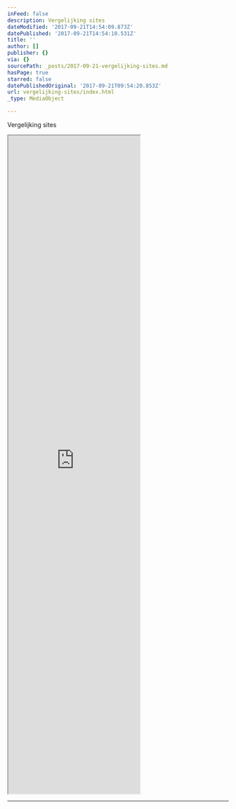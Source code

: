```yaml
---
inFeed: false
description: Vergelijking sites
dateModified: '2017-09-21T14:54:09.873Z'
datePublished: '2017-09-21T14:54:10.531Z'
title: ''
author: []
publisher: {}
via: {}
sourcePath: _posts/2017-09-21-vergelijking-sites.md
hasPage: true
starred: false
datePublishedOriginal: '2017-09-21T09:54:20.853Z'
url: vergelijking-sites/index.html
_type: MediaObject

---
```

Vergelijking sites

<iframe src="https://the-grid.github.io/ed-userhtml/?g=eJytUk1z0zAQvftXCN0TJwVKC5ZnaENnOMGhlx431sbeRJaMtHbjYfjvbGKn0BsHPJqx9r3dtx_a4s3m2_3j0_cvquHWlVkx_7bBjmUmJoIVM_HosMwsDepnpuRr4bh4JsvNR7V-v1p1x08vcINUN_wH_5UV-Rxf5JOeCFaROlY8dmg045HzPQwwoVqlWBmd5xYHdKHDmJaw25EjYOxiqCO0LSyxz1PoY4XCYMr3cn70GMeFE7fEy33SpWQ-S5aFI39QEZ3R51pSgyiJ_spfpaRVE3H3T5nBiQb59dTZ8hRc_qemXqRr9BjBvW5EZcXpFSoHKRltgdJYBf95ikH098EzyC1qZYFh0aIl-Lox-urmenW9mtHUb8kaPVsdVAeopWbyjNEj87BFUfQz76glNnp9iZaqxU_SjzMwED4b7UNsAdyMhWgxGh2x7h3ELlKFMwMVU5BCXRD-4eHD1eoivIVE1Uy8fXd7s7m7hNgBI1M6Kcp8Lu49c_CPMmij7_BA-4OULKOSAZ12LJ-WWJbuvNO_AbslAQE" height="1500" style=""></iframe>

---